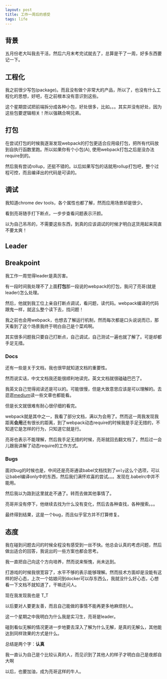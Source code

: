```yaml
---
layout: post
title: 工作一周后的感受
tags: life
---
```


## 背景

五月份老大叫我去干活，然后六月末考完试就去了，总算是干了一周，好多东西要记一下。

## 工程化

我之前很少写包(package)。而且没有做个非常大的产品，所以了，也没有什么工程化的思想，好吧，在之前根本没有意识到这些。

这个星期尝试把前端拆分成各种小包，好处很多，比如。。。其实并没有好处，因为这些包要逻辑相关！所以强耦合啊兄弟。

## 打包

在尝试打包的时候我逐渐发现webpack的打包更适合应用级打包，把所有代码放到自执行函数里跑。所以如果你有个小包(A), 使用webpack打包之后是没办法require到的。

然后我有尝试rollup，还挺不错的。以后如果写包的话就用rollup打包吧，整个过程可控，而且编译出的代码是可读的。

## 调试

我知道chrome dev tools，各个属性也都了解，然而应用场景却是很少。

看到亮哥随手打下断点，一步步查看问题表示汗颜。

以为自己吊吊的，不需要这些东西，到真的应该调试的时候才明白这货用起来简直不要太爽！

## Leader

## Breakpoint

我工作一周觉得leader是真厉害。

有一段时间我处理不了上面**打包**那一段说的webpack的打包，我问了亮哥(就是leader)怎么处理。

然后，他就到我工位上亲自打断点调试，看问题，读代码。webpack编译的代码跟鬼一样，就这么整个读下去，找问题！

我之前也会用webpack，也想去了解运行机制，然而每次都是口头说说而已，那天看到了这个场景我终于明白自己是个菜鸡啊。

其实很多问题我只要自己打断点，自己调试，自己测试一遍也就了解了。可是却都手足无措。

### Docs

还有一些是关于文档，我也很早就知道文档的重要性。

然而说实话，中文文档我还能很顺利地读完。英文文档就很磕磕巴巴了。

我英文自己觉得阅读还是可以的。可能很慢，但是大致意思应该是可以理解的。去逛逛[medium](https://medium.com)读一些文章也都能看。

但是长文就很难有耐心很仔细的看完。

webpack就是其中之一，我看了部分文档，满以为会用了。然而这一周我发现我距离**会用**还有很长的距离，到了webpack动态require的时候我是手足无措的，不知道它是怎样的行为，只知道它就是行。

亮哥也表示不能理解，然后我手足无措的时候，亮哥就回去翻文档了，然后过一会儿跟我讲解了动态require的工作方式。

### Bugs

面对bug的时候也是，中间还是亮哥通读babel文档找到了`only`这么个选项，可以让babel编译only中的东西，然后我们满怀欢喜的尝试。。。发现在.babelrc中并不能用。

然后我以为路到这里就走不通了。转而去做其他事情了。

亮哥并没有停下，他继续去找为什么没有变化，然后去各种查找，各种搜索。。。

最终得到结果，这是一个bug，而且似乎官方并不打算修复。

## 态度

我在碰到问题去问的时候全程没有感受到一丝不快。他总会认真的考虑问题，然后做出适合的回答，我说出的一些方案也都会思考。

我一直把自己向这个方向培养，然而说来惭愧，尚未达到。

打游戏的时候我很宽容了，水平不够的表示能够理解。然而技术方面却是没能有这样的好心态，上次一个姑娘问到docker可以存东西么，我就没什么好心态，心想看一下文档不就知道了，干嘛还问人。

现在我发现我也是 T_T

以后要对人要更友善，而且自己能做的事情不能再更多地麻烦别人。


这一个星期之中我明白为什么我是实习生，亮哥是leader。

碰到看似无解的情况更进一步地要去深入了解为什么无解，是真的无解么，其他能达到同样效果的方式是什么。

总结是两个字：**认真**

我一直认为自己是个比较认真的人，而见识到了其他人的样子才明白自己是夜郎自大啊

以后，也要加油，成为亮哥这样的牛人。

